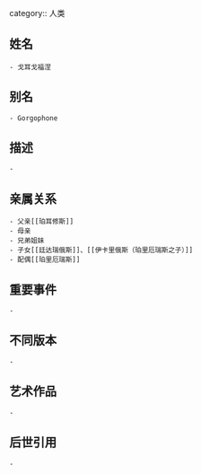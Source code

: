 category:: 人类
## 姓名
	- 戈耳戈福涅
## 别名
	- Gorgophone
## 描述
	-
## 亲属关系
	- 父亲[[珀耳修斯]]
	- 母亲
	- 兄弟姐妹
	- 子女[[廷达瑞俄斯]]、[[伊卡里俄斯（珀里厄瑞斯之子）]]
	- 配偶[[珀里厄瑞斯]]
## 重要事件
	-
## 不同版本
	-
## 艺术作品
	-
## 后世引用
	-
